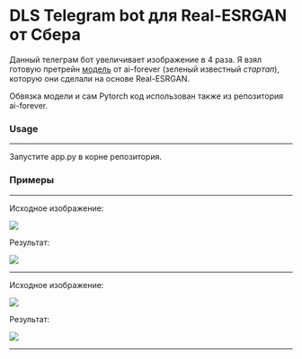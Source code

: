# DLS Telegram bot для Real-ESRGAN от Сбера
Данный телеграм бот увеличивает изображение в 4 раза.
Я взял готовую претрейн [модель](https://github.com/ai-forever/Real-ESRGAN/tree/main) от ai-forever (зеленый известный *стартап*), которую они сделали на основе Real-ESRGAN. 

Обвязка модели и сам Pytorch код использован также из репозитория ai-forever.

### Usage

---

Запустите app.py в корне репозитория.


### Примеры

---

Исходное изображение:

![](inputs/lr_image.png)

Результат:

![](results/sr_image.png)

---

Исходное изображение:

![](inputs/lr_face.png)

Результат:

![](results/sr_face.png)

---
